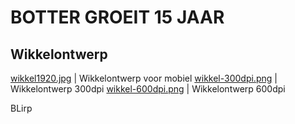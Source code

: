# BOTTER GROEIT 15 JAAR

## Wikkelontwerp

[wikkel1920.jpg](wikkel1920.jpg)  | Wikkelontwerp voor mobiel
[wikkel-300dpi.png](wikkel-300dpi.png) | Wikkelontwerp 300dpi
[wikkel-600dpi.png](wikkel-600dpi.png) | Wikkelontwerp 600dpi

BLirp

